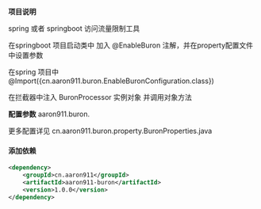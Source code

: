 **项目说明** 

spring 或者 springboot 访问流量限制工具

在springboot 项目启动类中 加入 @EnableBuron 注解，并在property配置文件中设置参数

在spring 项目中 @Import({cn.aaron911.buron.EnableBuronConfiguration.class})

在拦截器中注入 BuronProcessor 实例对象 并调用对象方法

**配置参数**
aaron911.buron.

更多配置详见
cn.aaron911.buron.property.BuronProperties.java 


#### 添加依赖

```xml
<dependency>
    <groupId>cn.aaron911</groupId>
    <artifactId>aaron911-buron</artifactId>
    <version>1.0.0</version>
</dependency>
```


